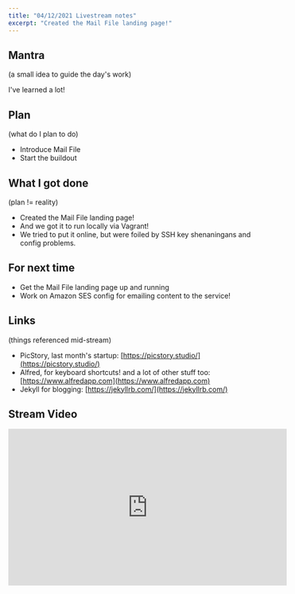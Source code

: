 ```yaml
---
title: "04/12/2021 Livestream notes"
excerpt: "Created the Mail File landing page!"
---
```


## Mantra

(a small idea to guide the day's work)

I've learned a lot!

## Plan
(what do I plan to do)
- Introduce Mail File
- Start the buildout

## What I got done
(plan != reality)

- Created the Mail File landing page!
- And we got it to run locally via Vagrant!
- We tried to put it online, but were foiled by SSH key shenaningans and config problems.

## For next time

- Get the Mail File landing page up and running
- Work on Amazon SES config for emailing content to the service!

## Links

(things referenced mid-stream)

- PicStory, last month's startup: [https://picstory.studio/](https://picstory.studio/)
- Alfred, for keyboard shortcuts! and a lot of other stuff too: [https://www.alfredapp.com](https://www.alfredapp.com) 
- Jekyll for blogging: [https://jekyllrb.com/](https://jekyllrb.com/)


## Stream Video

<iframe width="560" height="315" src="https://www.youtube-nocookie.com/embed/RE1BrD9sUnw" title="YouTube video player" frameborder="0" allow="accelerometer; autoplay; clipboard-write; encrypted-media; gyroscope; picture-in-picture" allowfullscreen></iframe>